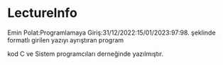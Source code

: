 # LectureInfo

Emin Polat:Programlamaya Giriş:31/12/2022:15/01/2023:97:98.  şeklinde formatlı girilen yazıyı ayrıştıran program

kod C ve Sistem programcıları derneğinde yazılmıştır.
